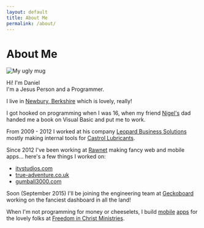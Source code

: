 ```yaml
---
layout: default
title: About Me
permalink: /about/
---
```


<div class="post">
  <h1 class="pageTitle">About Me</h1>
  <div class="featuredImage">
    <img src="{{ '/assets/img/me.jpg' | prepend: site.baseurl }}" alt="My ugly mug" />
  </div>

  <p class="intro padded">Hi! I'm Daniel<br>I'm a Jesus Person and a Programmer.</p>

  <p>I live in <a href="https://en.wikipedia.org/wiki/Newbury,_Berkshire">Newbury, Berkshire</a> which is lovely, really!</p>
  <p>I got hooked on programming when I was 16, when my friend <a href="https://twitter.com/nigelivy">Nigel's</a> dad handed me a book on Visual Basic and put me to work.</p>
  <p>From 2009 - 2012 I worked at his company <a href="http://www.leopardhq.com/">Leopard Business Solutions</a> mostly making internal tools for <a href="https://www.castrol.com/">Castrol Lubricants</a>.</p>
  <p>Since 2012 I've been working at <a href="http://www.rawnet.com">Rawnet</a> making fancy web and mobile apps&hellip; here's a few things I worked on:</p>

  <ul>
    <li><a href="https://itvstudios.com/">itvstudios.com</a></li>
    <li><a href="https://true-adventure.co.uk/">true-adventure.co.uk</a></li>
    <li><a href="http://www.gumball3000.com/">gumball3000.com</a></li>
  </ul>

  <p>Soon (September 2015) I'll be joining the engineering team at <a href="https://www.geckoboard.com/">Geckoboard</a> working on the fanciest dashboard in all the land!</p>

  <p>When I'm not programming for money or cheeselets, I build <a href="https://itunes.apple.com/sa/app/ficm-news/id968894251?mt=8">mobile</a> <a href="https://play.google.com/store/apps/details?id=com.ficm.News">apps</a> for the lovely folks at <a href="http://www.ficm.org.uk/">Freedom in Christ Ministries</a>.</p>
</div>
